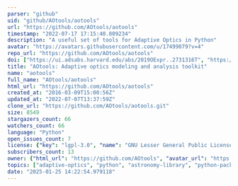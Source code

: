 ```yaml
---
parser: "github"
uid: "github/AOtools/aotools"
url: "https://github.com/AOtools/aotools"
timestamp: "2022-07-17 17:15:40.809234"
description: "A useful set of tools for Adaptive Optics in Python"
avatar: "https://avatars.githubusercontent.com/u/17499079?v=4"
repo_url: "https://github.com/AOtools/aotools"
doi: ["https://ui.adsabs.harvard.edu/abs/2019OExpr..2731316T", "https://ui.adsabs.harvard.edu/abs/2019ascl.soft10021T/abstract"]
title: "AOtools: Adaptive optics modeling and analysis toolkit"
name: "aotools"
full_name: "AOtools/aotools"
html_url: "https://github.com/AOtools/aotools"
created_at: "2016-03-09T15:00:56Z"
updated_at: "2022-07-07T13:37:59Z"
clone_url: "https://github.com/AOtools/aotools.git"
size: 8549
stargazers_count: 66
watchers_count: 66
language: "Python"
open_issues_count: 7
license: {"key": "lgpl-3.0", "name": "GNU Lesser General Public License v3.0", "spdx_id": "LGPL-3.0", "url": "https://api.github.com/licenses/lgpl-3.0", "node_id": "MDc6TGljZW5zZTEy"}
subscribers_count: 13
owner: {"html_url": "https://github.com/AOtools", "avatar_url": "https://avatars.githubusercontent.com/u/17499079?v=4", "login": "AOtools", "type": "Organization"}
topics: ["adaptive-optics", "python", "astronomy-library", "python-package"]
date: "2025-01-25 14:22:54.979118"
---
```

